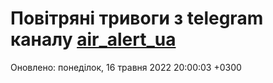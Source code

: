 # Повітряні тривоги з telegram каналу [air_alert_ua](https://t.me/air_alert_ua)

Оновлено:
понеділок, 16 травня 2022 20:00:03 +0300
